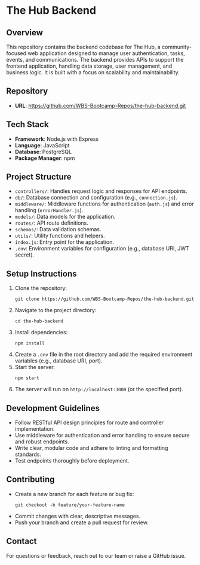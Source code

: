 # The Hub Backend

## Overview

This repository contains the backend codebase for The Hub, a community-focused web application designed to manage user authentication, tasks, events, and communications. The backend provides APIs to support the frontend application, handling data storage, user management, and business logic. It is built with a focus on scalability and maintainability.

## Repository

- **URL**: https://github.com/WBS-Bootcamp-Repos/the-hub-backend.git

## Tech Stack

- **Framework**: Node.js with Express
- **Language**: JavaScript
- **Database**: PostgreSQL
- **Package Manager**: npm

## Project Structure

- `controllers/`: Handles request logic and responses for API endpoints.
- `db/`: Database connection and configuration (e.g., `connection.js`).
- `middleware/`: Middleware functions for authentication (`auth.js`) and error handling (`errorHandler.js`).
- `models/`: Data models for the application.
- `routes/`: API route definitions.
- `schemas/`: Data validation schemas.
- `utils/`: Utility functions and helpers.
- `index.js`: Entry point for the application.
- `.env`: Environment variables for configuration (e.g., database URI, JWT secret).

## Setup Instructions

1. Clone the repository:
   ```
   git clone https://github.com/WBS-Bootcamp-Repos/the-hub-backend.git
   ```
2. Navigate to the project directory:
   ```
   cd the-hub-backend
   ```
3. Install dependencies:
   ```
   npm install
   ```
4. Create a `.env` file in the root directory and add the required environment variables (e.g., database URI, port).
5. Start the server:
   ```
   npm start
   ```
6. The server will run on `http://localhost:3000` (or the specified port).

## Development Guidelines

- Follow RESTful API design principles for route and controller implementation.
- Use middleware for authentication and error handling to ensure secure and robust endpoints.
- Write clear, modular code and adhere to linting and formatting standards.
- Test endpoints thoroughly before deployment.

## Contributing

- Create a new branch for each feature or bug fix:
  ```
  git checkout -b feature/your-feature-name
  ```
- Commit changes with clear, descriptive messages.
- Push your branch and create a pull request for review.

## Contact

For questions or feedback, reach out to our team or raise a GitHub issue.
